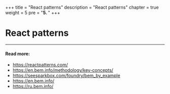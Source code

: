 +++
title = "React patterns"
description = "React patterns"
chapter = true
weight = 5
pre = "<b>5. </b>"
+++

# React patterns
---

#### Read more:
- https://reactpatterns.com/
- https://en.bem.info/methodology/key-concepts/
- https://seesparkbox.com/foundry/bem_by_example
- https://en.bem.info/
- https://ru.bem.info/
